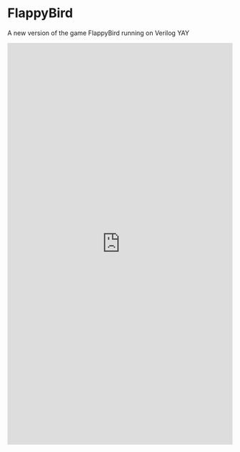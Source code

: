 # FlappyBird
A new version of the game FlappyBird running on Verilog
 YAY
<div style='position:relative;padding-bottom:calc(100% / 0.56)'><iframe src='https://gfycat.com/ifr/DetailedSparseBubblefish' frameborder='0' scrolling='no' width='100%' height='100%' style='position:absolute;top:0;left:0;' allowfullscreen></iframe></div>
